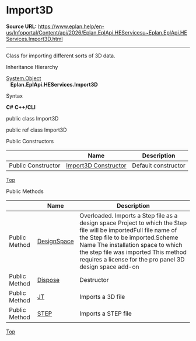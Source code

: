 # Import3D

**Source URL:** https://www.eplan.help/en-us/Infoportal/Content/api/2026/Eplan.EplApi.HEServicesu~Eplan.EplApi.HEServices.Import3D.html

---

Class for importing different sorts of 3D data.

Inheritance Hierarchy

[System.Object](#)  
   **Eplan.EplApi.HEServices.Import3D**

Syntax

**C#**
**C++/CLI**


public class Import3D

public ref class Import3D

Public Constructors

|  | Name | Description |
| --- | --- | --- |
| Public Constructor | [Import3D Constructor](Eplan.EplApi.HEServicesu~Eplan.EplApi.HEServices.Import3D~_ctor.html) | Default constructor |

[Top](#top)

Public Methods

|  | Name | Description |
| --- | --- | --- |
| Public Method | [DesignSpace](Eplan.EplApi.HEServicesu~Eplan.EplApi.HEServices.Import3D~DesignSpace.html) | Overloaded. Imports a Step file as a design space Project to which the Step file will be importedFull file name of the Step file to be imported.Scheme Name The installation space to which the step file was imported This method requires a license for the pro panel 3D design space add-on |
| Public Method | [Dispose](Eplan.EplApi.HEServicesu~Eplan.EplApi.HEServices.Import3D~Dispose().html) | Destructor |
| Public Method | [JT](Eplan.EplApi.HEServicesu~Eplan.EplApi.HEServices.Import3D~JT.html) | Imports a 3D file |
| Public Method | [STEP](Eplan.EplApi.HEServicesu~Eplan.EplApi.HEServices.Import3D~STEP.html) | Imports a STEP file |

[Top](#top)
